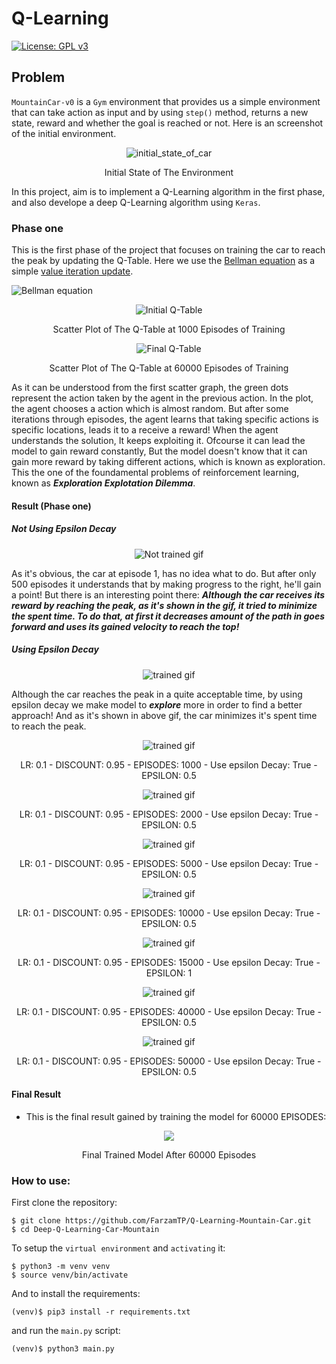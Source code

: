 # Q-Learning 
[![License: GPL v3](https://img.shields.io/badge/License-GPLv3-blue.svg)](https://www.gnu.org/licenses/gpl-3.0)

## Problem
`MountainCar-v0` is a `Gym` environment that provides us a simple environment that can take action as input and by using `step()` method, returns a new state, reward and whether the goal is reached or not.
Here is an screenshot of the initial environment.
<p align='center'>
  <img src='./images/initial_state.png' alt='initial_state_of_car'>
  <p align='center'>Initial State of The Environment</p>
</p>

In this project, aim is to implement a Q-Learning algorithm in the first phase, and also develope a deep Q-Learning algorithm using `Keras`.

### Phase one
This is the first phase of the project that focuses on training the car to reach the peak by updating the Q-Table.
Here we use the [Bellman equation](https://en.wikipedia.org/wiki/Bellman_equation) as a simple [value iteration update](https://en.wikipedia.org/wiki/Markov_decision_process#Value_iteration).

![Bellman equation](./images/Bellman-Equation.svg)

<p align='center'>
  <img src='./graphs/LR:%200.1%20-%20DISCOUNT:%200.95%20-%20EPISODES:%201000%20-%20Use%20epsilon%20Decay:%20True%20-%20EPSILON:%200.5.png' alt='Initial Q-Table'>
  <p align='center'>
    Scatter Plot of The Q-Table at 1000 Episodes of Training
  </p>
</p>

<p align='center'>
  <img src='./graphs/LR:%200.1%20-%20DISCOUNT:%200.95%20-%20EPISODES:%2060000%20-%20Use%20epsilon%20Decay:%20True%20-%20EPSILON:%200.5.png' alt='Final Q-Table'>
  <p align='center'>
    Scatter Plot of The Q-Table at 60000 Episodes of Training
  </p>
</p>

As it can be understood from the first scatter graph, the green dots represent the action taken by the agent in the previous action. In the plot, the agent chooses a action which is almost random.
But after some iterations through episodes, the agent learns that taking specific actions is specific locations, leads it to a receive a reward!
When the agent understands the solution, It keeps exploiting it. Ofcourse it can lead the model to gain reward constantly, But the model doesn't know that it can gain more reward by taking different actions, which is known as exploration.
This the one of the foundamental problems of reinforcement learning, known as ***Exploration Explotation Dilemma***.

#### Result (Phase one)
##### Not Using Epsilon Decay
<p align='center'>
  <img src='./gifs/phase_one.gif' alt='Not trained gif'>
</p>

As it's obvious, the car at episode 1, has no idea what to do. But after only 500 episodes 
it understands that by making progress to the right, he'll gain a point!
But there is an interesting point there:
***Although the car receives its reward by reaching the peak, as it's shown in the gif, it tried to minimize the spent time. To do that, at first it decreases amount of the path in goes forward and uses its gained velocity to reach the top!***

##### Using Epsilon Decay

<p align='center'>
  <img src='./gifs/phase_one_epsilon_decay.gif' alt='trained gif'>
</p>


Although the car reaches the peak in a quite acceptable time, by using epsilon decay we make model to ***explore*** more in order to find a better approach!
And as it's shown in above gif, the car minimizes it's spent time to reach the peak.

<p align='center'>
  <img src='./plots/LR:%200.05%20-%20DISCOUNT:%200.95%20-%20EPISODES:%201000%20-%20Use%20epsilon%20Decay:%20True%20-%20EPSILON:%200.7.png' alt='trained gif'>
  <p align='center'>
    LR: 0.1 - DISCOUNT: 0.95 - EPISODES: 1000 - Use epsilon Decay: True - EPSILON: 0.5
  </p>
</p>


<p align='center'>
  <img src='./plots/LR:%200.1%20-%20DISCOUNT:%200.95%20-%20EPISODES:%201000%20-%20Use%20epsilon%20Decay:%20True%20-%20EPSILON:%200.5.png' alt='trained gif'>
  <p align='center'>
    LR: 0.1 - DISCOUNT: 0.95 - EPISODES: 2000 - Use epsilon Decay: True - EPSILON: 0.5
  </p>
</p>


<p align='center'>
  <img src='./plots/LR:%200.1%20-%20DISCOUNT:%200.95%20-%20EPISODES:%205000%20-%20Use%20epsilon%20Decay:%20True%20-%20EPSILON:%200.5.png' alt='trained gif'>
  <p align='center'>
    LR: 0.1 - DISCOUNT: 0.95 - EPISODES: 5000 - Use epsilon Decay: True - EPSILON: 0.5
  </p>
</p>


<p align='center'>
  <img src='./plots/LR:%200.1%20-%20DISCOUNT:%200.95%20-%20EPISODES:%2010000%20-%20Use%20epsilon%20Decay:%20True%20-%20EPSILON:%200.5.png' alt='trained gif'>
  <p align='center'>
    LR: 0.1 - DISCOUNT: 0.95 - EPISODES: 10000 - Use epsilon Decay: True - EPSILON: 0.5
  </p>
</p>

<p align='center'>
  <img src='./plots/LR:%200.1%20-%20DISCOUNT:%200.95%20-%20EPISODES:%2015000%20-%20Use%20epsilon%20Decay:%20True%20-%20EPSILON:%201.png' alt='trained gif'>
  <p align='center'>
    LR: 0.1 - DISCOUNT: 0.95 - EPISODES: 15000 - Use epsilon Decay: True - EPSILON: 1
  </p>
</p>


<p align='center'>
  <img src='./plots/LR:%200.1%20-%20DISCOUNT:%200.95%20-%20EPISODES:%2040000%20-%20Use%20epsilon%20Decay:%20True%20-%20EPSILON:%200.5.png' alt='trained gif'>
  <p align='center'>
    LR: 0.1 - DISCOUNT: 0.95 - EPISODES: 40000 - Use epsilon Decay: True - EPSILON: 0.5
  </p>
</p>

<p align='center'>
  <img src='./plots/LR:%200.1%20-%20DISCOUNT:%200.95%20-%20EPISODES:%2050000%20-%20Use%20epsilon%20Decay:%20True%20-%20EPSILON:%200.5.png' alt='trained gif'>
  <p align='center'>
    LR: 0.1 - DISCOUNT: 0.95 - EPISODES: 50000 - Use epsilon Decay: True - EPSILON: 0.5
  </p>
</p>

#### Final Result
* This is the final result gained by training the model for 60000 EPISODES:

<p align='center'>
  <img src='./gifs/LR:%200.1%20-%20DISCOUNT:%200.95%20-%20EPISODES:%2060000%20-%20Use%20epsilon%20Decay:%20True%20-%20EPSILON:%200.5.gif'>
  <p align='center'>
    Final Trained Model After 60000 Episodes
  </p>
</p>

### How to use:
First clone the repository:
```shell script
$ git clone https://github.com/FarzamTP/Q-Learning-Mountain-Car.git
$ cd Deep-Q-Learning-Car-Mountain
```
To setup the `virtual environment` and `activating` it:
```shell script
$ python3 -m venv venv
$ source venv/bin/activate
```

And to install the requirements:
```shell script
(venv)$ pip3 install -r requirements.txt
```

and run the `main.py` script:
```shell script
(venv)$ python3 main.py
```
